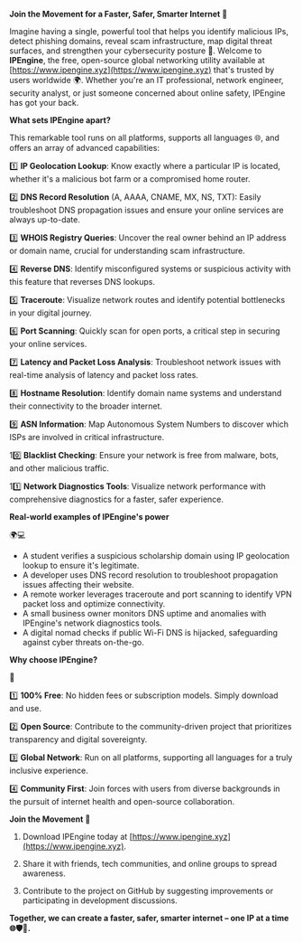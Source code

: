 **Join the Movement for a Faster, Safer, Smarter Internet 🚀**

Imagine having a single, powerful tool that helps you identify malicious IPs, detect phishing domains, reveal scam infrastructure, map digital threat surfaces, and strengthen your cybersecurity posture 🔐. Welcome to **IPEngine**, the free, open-source global networking utility available at [https://www.ipengine.xyz](https://www.ipengine.xyz) that's trusted by users worldwide 🌍. Whether you're an IT professional, network engineer, security analyst, or just someone concerned about online safety, IPEngine has got your back.

**What sets IPEngine apart?**

This remarkable tool runs on all platforms, supports all languages 🌐, and offers an array of advanced capabilities:

1️⃣ **IP Geolocation Lookup**: Know exactly where a particular IP is located, whether it's a malicious bot farm or a compromised home router.

2️⃣ **DNS Record Resolution** (A, AAAA, CNAME, MX, NS, TXT): Easily troubleshoot DNS propagation issues and ensure your online services are always up-to-date.

3️⃣ **WHOIS Registry Queries**: Uncover the real owner behind an IP address or domain name, crucial for understanding scam infrastructure.

4️⃣ **Reverse DNS**: Identify misconfigured systems or suspicious activity with this feature that reverses DNS lookups.

5️⃣ **Traceroute**: Visualize network routes and identify potential bottlenecks in your digital journey.

6️⃣ **Port Scanning**: Quickly scan for open ports, a critical step in securing your online services.

7️⃣ **Latency and Packet Loss Analysis**: Troubleshoot network issues with real-time analysis of latency and packet loss rates.

8️⃣ **Hostname Resolution**: Identify domain name systems and understand their connectivity to the broader internet.

9️⃣ **ASN Information**: Map Autonomous System Numbers to discover which ISPs are involved in critical infrastructure.

10️⃣ **Blacklist Checking**: Ensure your network is free from malware, bots, and other malicious traffic.

11️⃣ **Network Diagnostics Tools**: Visualize network performance with comprehensive diagnostics for a faster, safer experience.

**Real-world examples of IPEngine's power**

🌍💻

- A student verifies a suspicious scholarship domain using IP geolocation lookup to ensure it's legitimate.
- A developer uses DNS record resolution to troubleshoot propagation issues affecting their website.
- A remote worker leverages traceroute and port scanning to identify VPN packet loss and optimize connectivity.
- A small business owner monitors DNS uptime and anomalies with IPEngine's network diagnostics tools.
- A digital nomad checks if public Wi-Fi DNS is hijacked, safeguarding against cyber threats on-the-go.

**Why choose IPEngine?**

🤝

1️⃣ **100% Free**: No hidden fees or subscription models. Simply download and use.

2️⃣ **Open Source**: Contribute to the community-driven project that prioritizes transparency and digital sovereignty.

3️⃣ **Global Network**: Run on all platforms, supporting all languages for a truly inclusive experience.

4️⃣ **Community First**: Join forces with users from diverse backgrounds in the pursuit of internet health and open-source collaboration.

**Join the Movement 🔗**

1. Download IPEngine today at [https://www.ipengine.xyz](https://www.ipengine.xyz).

2. Share it with friends, tech communities, and online groups to spread awareness.

3. Contribute to the project on GitHub by suggesting improvements or participating in development discussions.

**Together, we can create a faster, safer, smarter internet – one IP at a time 🌐🛡️📡.**